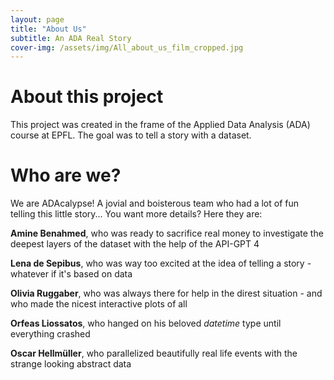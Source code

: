 ```yaml
---
layout: page
title: "About Us"
subtitle: An ADA Real Story
cover-img: /assets/img/All_about_us_film_cropped.jpg
---
```

# About this project
This project was created in the frame of the Applied Data Analysis (ADA) course at EPFL. The goal was to tell a story with a dataset. 

# Who are we?
We are ADAcalypse! A jovial and boisterous team who had a lot of fun telling this little story... You want more details? Here they are:

**Amine Benahmed**, who was ready to sacrifice real money to investigate the deepest layers of the dataset with the help of the API-GPT 4

**Lena de Sepibus**, who was way too excited at the idea of telling a story - whatever if it's based on data

**Olivia Ruggaber**, who was always there for help in the direst situation - and who made the nicest interactive plots of all
   
**Orfeas Liossatos**, who hanged on his beloved _datetime_ type until everything crashed

**Oscar Hellmüller**, who parallelized beautifully real life events with the strange looking abstract data 



